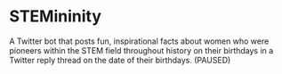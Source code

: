 # STEMininity 
A Twitter bot that posts fun, inspirational facts about women who were pioneers within the STEM field throughout history on their birthdays in a Twitter reply thread on the date of their birthdays. (PAUSED)
